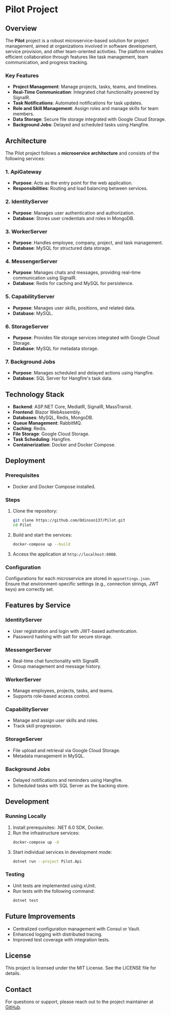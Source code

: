 # Pilot Project

## Overview
The **Pilot** project is a robust microservice-based solution for project management, aimed at organizations involved in software development, service provision, and other team-oriented activities. The platform enables efficient collaboration through features like task management, team communication, and progress tracking.

### Key Features
- **Project Management**: Manage projects, tasks, teams, and timelines.
- **Real-Time Communication**: Integrated chat functionality powered by SignalR.
- **Task Notifications**: Automated notifications for task updates.
- **Role and Skill Management**: Assign roles and manage skills for team members.
- **Data Storage**: Secure file storage integrated with Google Cloud Storage.
- **Background Jobs**: Delayed and scheduled tasks using Hangfire.

## Architecture
The Pilot project follows a **microservice architecture** and consists of the following services:

### 1. **ApiGateway**
- **Purpose**: Acts as the entry point for the web application.
- **Responsibilities**: Routing and load balancing between services.

### 2. **IdentityServer**
- **Purpose**: Manages user authentication and authorization.
- **Database**: Stores user credentials and roles in MongoDB.

### 3. **WorkerServer**
- **Purpose**: Handles employee, company, project, and task management.
- **Database**: MySQL for structured data storage.

### 4. **MessengerServer**
- **Purpose**: Manages chats and messages, providing real-time communication using SignalR.
- **Database**: Redis for caching and MySQL for persistence.

### 5. **CapabilityServer**
- **Purpose**: Manages user skills, positions, and related data.
- **Database**: MySQL.

### 6. **StorageServer**
- **Purpose**: Provides file storage services integrated with Google Cloud Storage.
- **Database**: MySQL for metadata storage.

### 7. **Background Jobs**
- **Purpose**: Manages scheduled and delayed actions using Hangfire.
- **Database**: SQL Server for Hangfire's task data.

## Technology Stack
- **Backend**: ASP.NET Core, MediatR, SignalR, MassTransit.
- **Frontend**: Blazor WebAssembly.
- **Databases**: MySQL, Redis, MongoDB.
- **Queue Management**: RabbitMQ.
- **Caching**: Redis.
- **File Storage**: Google Cloud Storage.
- **Task Scheduling**: Hangfire.
- **Containerization**: Docker and Docker Compose.

## Deployment
### Prerequisites
- Docker and Docker Compose installed.

### Steps
1. Clone the repository:
   ```bash
   git clone https://github.com/Odinson137/Pilot.git
   cd Pilot
   ```
2. Build and start the services:
   ```bash
   docker-compose up --build
   ```
3. Access the application at `http://localhost:8080`.

### Configuration
Configurations for each microservice are stored in `appsettings.json`. Ensure that environment-specific settings (e.g., connection strings, JWT keys) are correctly set.

## Features by Service
### **IdentityServer**
- User registration and login with JWT-based authentication.
- Password hashing with salt for secure storage.

### **MessengerServer**
- Real-time chat functionality with SignalR.
- Group management and message history.

### **WorkerServer**
- Manage employees, projects, tasks, and teams.
- Supports role-based access control.

### **CapabilityServer**
- Manage and assign user skills and roles.
- Track skill progression.

### **StorageServer**
- File upload and retrieval via Google Cloud Storage.
- Metadata management in MySQL.

### **Background Jobs**
- Delayed notifications and reminders using Hangfire.
- Scheduled tasks with SQL Server as the backing store.

## Development
### Running Locally
1. Install prerequisites: .NET 6.0 SDK, Docker.
2. Run the infrastructure services:
   ```bash
   docker-compose up -d
   ```
3. Start individual services in development mode:
   ```bash
   dotnet run --project Pilot.Api
   ```

### Testing
- Unit tests are implemented using xUnit.
- Run tests with the following command:
   ```bash
   dotnet test
   ```

## Future Improvements
- Centralized configuration management with Consul or Vault.
- Enhanced logging with distributed tracing.
- Improved test coverage with integration tests.

## License
This project is licensed under the MIT License. See the LICENSE file for details.

## Contact
For questions or support, please reach out to the project maintainer at [GitHub](https://github.com/Odinson137/Pilot).

